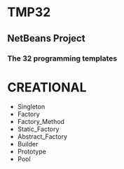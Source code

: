# TMP32
## NetBeans Project
### The 32 programming templates

# CREATIONAL
- Singleton
- Factory
- Factory_Method
- Static_Factory
- Abstract_Factory
- Builder
- Prototype
- Pool